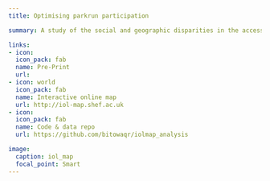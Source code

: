```yaml
---
title: Optimising parkrun participation 

summary: A study of the social and geographic disparities in the access to and the participation in parkrun events in England. The project aimed to support parkrun's planned expansion, by providing recommendations for 200 new event locations, maximising access for deprieved communities.  

links:
- icon: 
  icon_pack: fab
  name: Pre-Print
  url: 
- icon: world
  icon_pack: fab
  name: Interactive online map
  url: http://iol-map.shef.ac.uk
- icon: 
  icon_pack: fab
  name: Code & data repo
  url: https://github.com/bitowaqr/iolmap_analysis

image:
  caption: iol_map
  focal_point: Smart
---
```

